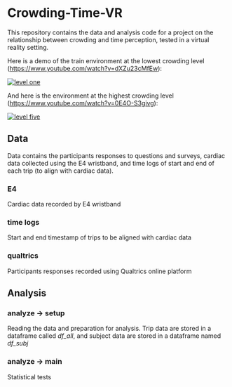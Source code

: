 # Crowding-Time-VR
This repository contains the data and analysis code for a project on the relationship between crowding and time perception, tested in a virtual reality setting.

Here is a demo of the train environment at the lowest crowding level (https://www.youtube.com/watch?v=dXZu23cMfEw): 

[![level one](https://img.youtube.com/vi/dXZu23cMfEw/0.jpg)](https://www.youtube.com/watch?v=dXZu23cMfEw)


And here is the environment at the highest crowding level (https://www.youtube.com/watch?v=0E4O-S3givg): 

[![level five](https://img.youtube.com/vi/0E4O-S3givg/0.jpg)](https://www.youtube.com/watch?v=0E4O-S3givg)




## Data
Data contains the participants responses to questions and surveys, cardiac data collected using the E4 wristband, and time logs of start and end of each trip (to align with cardiac data).

### E4
Cardiac data recorded by E4 wristband

### time logs
Start and end timestamp of trips to be aligned with cardiac data

### qualtrics
Participants responses recorded using Qualtrics online platform

## Analysis

### analyze -> setup
Reading the data and preparation for analysis. Trip data are stored in a dataframe called *df_all*, and subject data are stored in a dataframe named *df_subj*

### analyze -> main
Statistical tests


